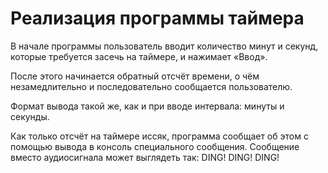 # Реализация программы таймера

В начале программы пользователь вводит количество минут и секунд, которые требуется засечь на таймере, и нажимает «Ввод».

После этого начинается обратный отсчёт времени, о чём незамедлительно и последовательно сообщается пользователю. 

Формат вывода такой же, как и при вводе интервала: минуты и секунды.

Как только отсчёт на таймере иссяк, программа сообщает об этом с помощью вывода в консоль специального сообщения. 
Сообщение вместо аудиосигнала может выглядеть так: DING! DING! DING!
